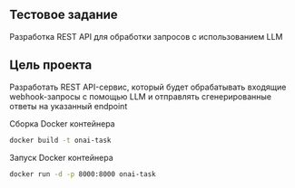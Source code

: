 ## Тестовое задание
Разработка REST API для обработки запросов с использованием LLM


## Цель проекта
Разработать REST API-сервис, который будет обрабатывать входящие webhook-запросы с помощью LLM и отправлять сгенерированные ответы на указанный endpoint

Сборка Docker контейнера
```bash
docker build -t onai-task
```

Запуск Docker контейнера
```bash
docker run -d -p 8000:8000 onai-task
```